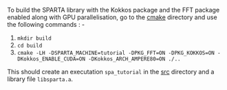 To build the SPARTA library with the Kokkos package and the FFT package enabled along with GPU parallelisation, go to the [cmake](SPARTA/cmake) directory and use the following commands : -

1. `mkdir build`
2. `cd build`
3. `cmake -LH -DSPARTA_MACHINE=tutorial -DPKG_FFT=ON -DPKG_KOKKOS=ON -DKokkos_ENABLE_CUDA=ON -DKokkos_ARCH_AMPERE80=ON ./..`

This should create an executation `spa_tutorial` in the [src](SPARTA/cmake/build/src) directory and a library file `libsparta.a`.
